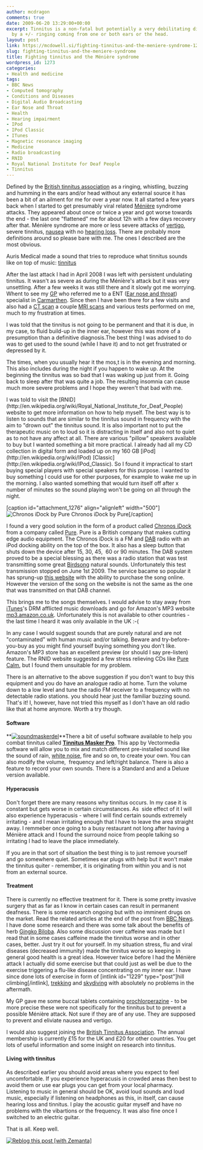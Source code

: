 ```yaml
---
author: mcdragon
comments: true
date: 2009-06-20 13:29:00+00:00
excerpt: Tinnitus is a non-fatal but potentially a very debilitating disease caused
  by a +/- ringing coming from one or both ears or the head.
layout: post
link: https://mcdowell.si/fighting-tinnitus-and-the-meniere-syndrome-1273.html
slug: fighting-tinnitus-and-the-meniere-syndrome
title: Fighting tinnitus and the Ménière syndrome
wordpress_id: 1273
categories:
- Health and medicine
tags:
- BBC News
- Computed tomography
- Conditions and Diseases
- Digital Audio Broadcasting
- Ear Nose and Throat
- Health
- Hearing impairment
- IPod
- IPod Classic
- ITunes
- Magnetic resonance imaging
- Medicine
- Radio broadcasting
- RNID
- Royal National Institute for Deaf People
- Tinnitus
---
```


Defined by the [British tinnitus association](http://www.tinnitus.org.uk/) as a ringing, whistling, buzzing and humming in the ears and/or head without any external source it has been a bit of an ailment for me for over a year now. It all started a few years back when I started to get presumably viral related [Ménière](http://en.wikipedia.org/wiki/M%C3%A9ni%C3%A8re%27s_disease) syndrome attacks. They appeared about once or twice a year and got worse towards the end - the last one "flattened" me for about 12h with a few days recovery after that. Ménière syndrome are more or less severe attacks of [vertigo](http://en.wikipedia.org/wiki/Vertigo_%28medical%29), severe tinnitus, [nausea](http://en.wikipedia.org/wiki/Nausea) with no [hearing loss](http://en.wikipedia.org/wiki/Hearing_impairment). There are probably more definitions around so please bare with me. The ones I described are the most obvious.

Auris Medical made a sound that tries to reproduce what tinnitus sounds like on top of music: [tinnitus](https://dwlcvfkt1l4wn.cloudfront.net/2009/06/tinnitus1.mp3)

After the last attack I had in April 2008 I was left with persistent undulating tinnitus. It wasn't as severe as during the Ménière's attack but it was very unsettling. After a few weeks it was still there and it slowly got me worrying. Whent to see my [GP](http://en.wikipedia.org/wiki/General_practitioner) who referred me to a ENT ([Ear nose and throat](http://en.wikipedia.org/wiki/Otolaryngology)) specialist in [Carmarthen](http://en.wikipedia.org/wiki/Carmarthen). Since then I have been there for a few visits and also had a [CT scan](http://en.wikipedia.org/wiki/Computed_tomography) a couple [MRI scans](http://en.wikipedia.org/wiki/Magnetic_resonance_imaging) and various tests performed on me, much to my frustration at times.

I was told that the tinnitus is not going to be permanent and that it is due, in my case, to fluid build-up in the inner ear, however this was more of a presumption than a definitive diagnosis.The best thing I was advised to do was to get used to the sound (while I have it) and to not get frustrated or depressed by it.

The times, when you usually hear it the mos,t is in the evening and morning. This also includes during the night if you happen to wake up. At the beginning the tinnitus was so bad that I was waking up just from it. Going back to sleep after that was quite a job. The resulting insomnia can cause much more severe problems and I hope they weren't that bad with me.

<!-- more -->I was told to visit the [RNID](http://en.wikipedia.org/wiki/Royal_National_Institute_for_Deaf_People) website to get more information on how to help myself. The best way is to listen to sounds that are similar to the tinnitus sound in frequency with the aim to "drown out" the tinnitus sound. It is also important not to put the therapeutic music on to loud so it is distracting in itself and also not to quiet as to not have any affect at all. There are various "pillow" speakers available to buy but I wanted something a bit more practical. I already had all my CD collection in digital form and loaded up on my 160 GB [iPod](http://en.wikipedia.org/wiki/IPod) [Classic](http://en.wikipedia.org/wiki/IPod_Classic). So I found it impractical to start buying special players with special speakers for this purpose. I wanted to buy something I could use for other purposes, for example to wake me up in the morning. I also wanted something that would turn itself off after x number of minutes so the sound playing won't be going on all through the night.

[caption id="attachment_1276" align="alignleft" width="500"]![Chronos iDock by Pure](https://dwlcvfkt1l4wn.cloudfront.net/2009/06/51C56XPEWEL._SS500_1-1.jpg) Chronos iDock by Pure[/caption]

I found a very good solution in the form of a product called [Chronos iDock](http://www.pure.com/products/product.asp?Product=VL-60903) from a company called [Pure](http://www.pure.com/). Pure is a British company that makes cutting edge audio equipment. The Chronos iDock is a FM and [DAB](http://en.wikipedia.org/wiki/Digital_Audio_Broadcasting) radio with an iPod docking ability on the top of the box. It also has a sleep button that shuts down the device after 15, 30, 45,  60 or 90 minutes. The DAB system proved to be a special blessing as there was a radio station that was test transmitting some great [Birdsong](http://www.birdsongradio.com/) natural sounds. Unfortunately this test transmission stopped on June 1st 2009. The service bacame so popular it has sprung-up [this website](http://www.birdsongradio.com/) with the ability to purchase the song online. However the version of the song on the website is not the same as the one that was transmitted on that DAB channel.

This brings me to the songs themselves. I would advise to stay away from [iTunes](http://en.wikipedia.org/wiki/ITunes)'s DRM afflicted music downloads and go for Amazon's MP3 website [mp3.amazon.co.uk](http://mp3.amazon.co.uk). Unfortunately this is not available to other countries - the last time I heard it was only available in the UK :-(

In any case I would suggest sounds that are purely natural and are not "contaminated" with human music and/or talking. Beware and try-before-you-buy as you might find yourself buying something you don't like. Amazon's MP3 store has an excellent preview (or should I say pre-listen) feature. The RNID website suggested a few stress relieving CDs like [Pure Calm](http://www.amazon.co.uk/Pure-Calm-Stuart-Jones/dp/B00005NEZK), but I found them unsuitable for my problem.

There is an alternative to the above suggestion if you don't want to buy this equipment and you do have an analogue radio at home. Turn the volume down to a low level and tune the radio FM receiver to a frequency with no detectable radio stations. you should hear just the familiar buzzing sound. That's it! I, however, have not tried this myself as I don't have an old radio like that at home anymore. Worth a try though.


#### Software


**[![soundmaskerdel](https://dwlcvfkt1l4wn.cloudfront.net/2009/06/soundmaskerdel1-1.jpg)](http://www.vectormediasoftware.com/tinmaskerhome.htm)**There a bit of useful software available to help you combat tinnitus called **[Tinnitus Masker Pro](http://www.vectormediasoftware.com/tinmaskerhome.htm)**. This app by Vectormedia software will allow you to mix and match different pre-installed sound like the sound of rain, [white noise](http://en.wikipedia.org/wiki/White_noise), fire and so on, to create your own. You can also modify the volume,  frequency and left/right balance. There is also a feature to record your own sounds. There is a Standard and and a Deluxe version available.

<!-- more -->


#### Hyperacusis


Don't forget there are many reasons why tinnitus occurs. In my case it is constant but gets worse in certain circumstances. As  side effect of it I will also experience hyperacusis - where I will find certain sounds extremely irritating - and I mean irritating enough that I have to leave the area straight away. I remmeber once going to a busy restaurant not long after having a Ménière attack and I found the surround noice from people talking so irritating I had to leave the place immediately.

If you are in that sort of situation the best thing is to just remove yourself and go somewhere quiet. Sometimes ear plugs with help but it won't make the tinnitus quiter - remember, it is originating from within you and is not from an external source.


#### Treatment


There is currently no effective treatment for it. There is some pretty invasive surgery that as far as I know in certain cases can result in permanent deafness. There is some research ongoing but with no imminent drugs on the market. Read the related articles at the end of the post from [BBC News](http://en.wikipedia.org/wiki/BBC_News). I have done some research and there was some talk about the benefits of herb [Gingko Biloba](http://en.wikipedia.org/wiki/Ginkgo_biloba). Also some discussion over caffeine was made but I read that in some cases caffeine made the tinnitus worse and in other cases, better. Just try it out for yourself. In my situation stress, flu and viral diseases (decreased immunity) made the tinnitus worse so keeping in general good health is a great idea. However twice before I had the Ménière attack I actually did some exercise but that could just as well be due to the exercise triggering a flu-like disease concentrating on my inner ear. I have since done lots of exercise in form of [intlink id="1229" type="post"]hill climbing[/intlink], [trekking](https://mcdowell.si/category/trips-and-outings) and [skydiving](https://mcdowell.si/category/skydiving) with absolutely no problems in the aftermath.

My GP gave me some buccal tablets containing [prochlorperazine](http://en.wikipedia.org/wiki/Prochlorperazine) - to be more precise these were not specifically for the tinnitus but to prevent a possible Ménière attack. Not sure if they are of any use. They are supposed to prevent and eliviate nausea and vertigo.

I would also suggest joining the [British Tinnitus Association](http://www.tinnitus.org.uk/). The annual membership is currently £15 for the UK and £20 for other countries. You get lots of useful information and some insight on research into tinnitus.


#### Living with tinnitus


As described earlier you should avoid areas where you expect to feel uncomfortable. If you experience hyperacusis in crowded areas then best to avoid them or use ear plugs you can get from your local pharmacy. Listening to music in general should be OK, avoid loud sounds and loud music, especially if listening on headphones as this, in itself, can cause hearing loss and tinnitus. I play the acoustic guitar myself and have no problems with the vibartions or the frequency. It was also fine once I switched to an electric guitar.

That is all. Keep well.


[![Reblog this post [with Zemanta]](http://img.zemanta.com/reblog_e.png?x-id=7837b73d-78b8-47e5-b779-dc86534930b7)](http://reblog.zemanta.com/zemified/7837b73d-78b8-47e5-b779-dc86534930b7/)
